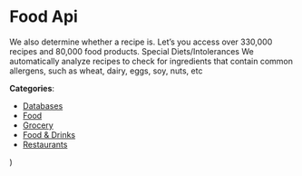 # Food Api


We also determine whether a recipe is. Let’s you access over 330,000 recipes and 80,000 food products.  Special Diets/Intolerances We automatically analyze recipes to check for ingredients that contain common allergens, such as wheat, dairy, eggs, soy, nuts, etc



**Categories**:
- [Databases](https://github.com/apis-list/apis-list#databases)
- [Food](https://github.com/apis-list/apis-list#food)
- [Grocery](https://github.com/apis-list/apis-list#grocery)
- [Food & Drinks](https://github.com/apis-list/apis-list#food-and-drinks)
- [Restaurants](https://github.com/apis-list/apis-list#restaurants)



)



